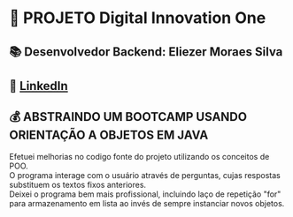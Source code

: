 # 🚀 PROJETO Digital Innovation One 
## 📚 Desenvolvedor Backend: Eliezer Moraes Silva <br>
## 👔 [LinkedIn](https://www.linkedin.com/in/eliezer-moraes-silva-80b68010b/)

## 💰 ABSTRAINDO UM BOOTCAMP USANDO ORIENTAÇÃO A OBJETOS EM JAVA

Efetuei melhorias no codigo fonte do projeto utilizando os conceitos de POO. <br>
O programa interage com o usuário através de perguntas, cujas respostas substituem os textos fixos anteriores. <br>
Deixei o programa bem mais profissional, incluindo laço de repetição "for" para armazenamento em lista ao invés de sempre instanciar novos objetos.
